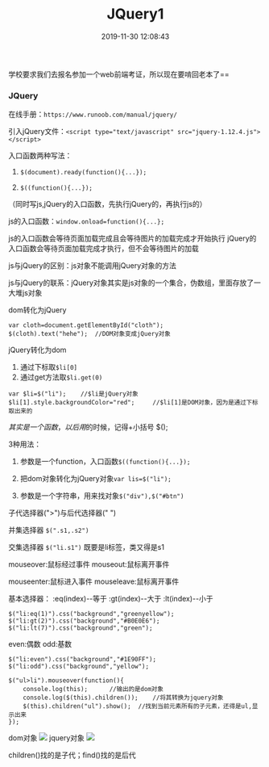 ﻿---
title: JQuery1
date: 2019-11-30 12:08:43
tags:
  - web
---

学校要求我们去报名参加一个web前端考证，所以现在要啃回老本了==

### JQuery

在线手册：`https://www.runoob.com/manual/jquery/`

引入jQuery文件：`<script type="text/javascript" src="jquery-1.12.4.js"></script>`

入口函数两种写法：

1. `$(document).ready(function(){...});`

2. `$((function(){...});`

（同时写js,jQuery的入口函数，先执行jQuery的，再执行js的）

js的入口函数：`window.onload=function(){...};`

js的入口函数会等待页面加载完成且会等待图片的加载完成才开始执行
jQuery的入口函数会等待页面加载完成才执行，但不会等待图片的加载

js与jQuery的区别：js对象不能调用jQuery对象的方法

js与jQuery的联系：jQuery对象其实是js对象的一个集合，伪数组，里面存放了一大堆js对象

dom转化为jQuery
```
var cloth=document.getElementById("cloth");
$(cloth).text("hehe");  //DOM对象变成jQuery对象
```

jQuery转化为dom
1. 通过下标取`$li[0]`
2. 通过get方法取`$li.get(0)`

```
var $li=$("li");    //$li是jQuery对象
$li[1].style.backgroundColor="red";     //$li[1]是DOM对象，因为是通过下标取出来的
```

$其实是一个函数，以后用$的时候，记得+小括号 $();

3种用法：

1. 参数是一个function，入口函数`$((function(){...});`

2. 把dom对象转化为jQuery对象`var lis=$("li");`

3. 参数是一个字符串，用来找对象`$("div"),$("#btn")`

子代选择器(">")与后代选择器(" ")

并集选择器 `$(".s1,.s2")`

交集选择器 `$("li.s1")` 既要是li标签，类又得是s1

mouseover:鼠标经过事件
mouseout:鼠标离开事件

mouseenter:鼠标进入事件
mouseleave:鼠标离开事件

基本选择器：
:eq(index)--等于
:gt(index)--大于
:lt(index)--小于
```
$("li:eq(1)").css("background","greenyellow");
$("li:gt(2)").css("background","#B0E0E6");
$("li:lt(7)").css("background","green");
```

even:偶数
odd:基数
```
$("li:even").css("background","#1E90FF");
$("li:odd").css("background","yellow");
```

```
$("ul>li").mouseover(function(){
    console.log(this);		//输出的是dom对象
    console.log($(this).children());	//将其转换为jquery对象
    $(this).children("ul").show();  //找到当前元素所有的子元素，还得是ul,显示出来
});
```
dom对象
![](http://chenchen7.oss-cn-shanghai.aliyuncs.com/20191130111911.PNG)
jquery对象
![](http://chenchen7.oss-cn-shanghai.aliyuncs.com/20191130111916.PNG)

children()找的是子代；find()找的是后代



